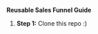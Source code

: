 <p><strong>Reusable Sales Funnel Guide</strong></p>

<ol>
<li><strong>Step 1:</strong> Clone this repo :)</li></ol>
